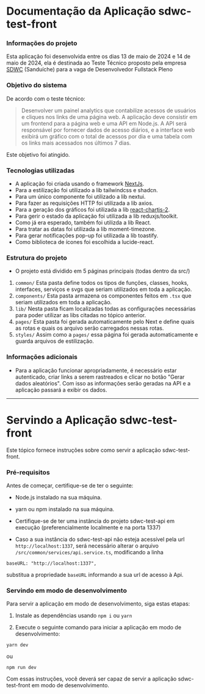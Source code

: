 # Documentação da Aplicação sdwc-test-front

### Informações do projeto
Esta aplicação foi desenvolvida entre os dias 13 de maio de 2024 e 14 de maio de 2024, ela é destinada ao Teste Técnico proposto pela empresa  [SDWC](https://sdwc.me) (Sanduíche) para a vaga de Desenvolvedor Fullstack Pleno

### Objetivo do sistema
De acordo com o teste técnico: 
> Desenvolver um painel analytics que contabilize acessos de usuários e cliques nos
links de uma página web. A aplicação deve consistir em um frontend para a página
web e uma API em Node.js. A API será responsável por fornecer dados de acesso
diários, e a interface web exibirá um gráfico com o total de acessos por dia e uma
tabela com os links mais acessados nos últimos 7 dias.

Este objetivo foi atingido.

### Tecnologias utilizadas
- A aplicação foi criada usando o framework [NextJs](https://nextjs.org).
- Para a estilização foi utilizado a lib tailwindcss e shadcn.
- Para um único componente foi utilizado a lib nextui.
- Para fazer as requisições HTTP foi utilizada a lib axios.
- Para a geração dos gráficos foi utilizada a lib [react-chartjs-2](https://react-chartjs-2.js.org/).
- Para gerir o estado da aplicação foi utilizada a lib reduxjs/toolkit.
- Como já era esperado, também foi utilizda a lib React.
- Para tratar as datas foi utilizada a lib moment-timezone.
- Para gerar notificações pop-up foi utilizada a lib toastify.
- Como biblioteca de ícones foi escolhida a lucide-react.


### Estrutura do projeto
- O projeto está dividido em 5 páginas principais (todas dentro da src/)
1. `common/` Esta pasta define todos os tipos de funções, classes, hooks, interfaces, serviços e svgs que seriam utilizados em toda a aplicação.
2. `components/` Esta pasta armazena os componentes feitos em `.tsx` que seriam utilizados em toda a aplicação.
3. `lib/` Nesta pasta ficam localizadas todas as configurações necessárias para poder utilizar as libs citadas no tópico anterior.
4. `pages/` Esta pasta foi gerada automaticamente pelo Next e define quais as rotas e quais os arquivo serão carregados nessas rotas.
5. `styles/` Assim como a `pages/` essa página foi gerada automaticamente e guarda arquivos de estilização.

### Informações adicionais
- Para a aplicação funcionar apropriadamente, é necessário estar autenticado, criar links a serem rastreados e clicar no botão "Gerar dados aleatórios". Com isso as informações serão geradas na API e a aplicação passará a exibir os dados.

---

# Servindo a Aplicação sdwc-test-front

Este tópico fornece instruções sobre como servir a aplicação sdwc-test-front.

### Pré-requisitos

Antes de começar, certifique-se de ter o seguinte:

- Node.js instalado na sua máquina.
- yarn ou npm instalado na sua máquina.

- Certifique-se de ter uma instância do projeto sdwc-test-api em execução (preferencialmente localmente e na porta 1337)

- Caso a sua instância do sdwc-test-api não esteja acessível pela url `http://localhost:1337`, será necessário alterar o arquivo `/src/common/services/api.service.ts`, modificando a linha 
```
baseURL: "http://localhost:1337",
```
substitua a propriedade `baseURL` informando a sua url de acesso à Api.

### Servindo em modo de desenvolvimento

Para servir a aplicação em modo de desenvolvimento, siga estas etapas:


1. Instale as dependências usando `npm i` ou `yarn`

2. Execute o seguinte comando para iniciar a aplicação em modo de desenvolvimento:

```
yarn dev
```
ou
```
npm run dev
```

Com essas instruções, você deverá ser capaz de servir a aplicação sdwc-test-front em modo de desenvolvimento.
